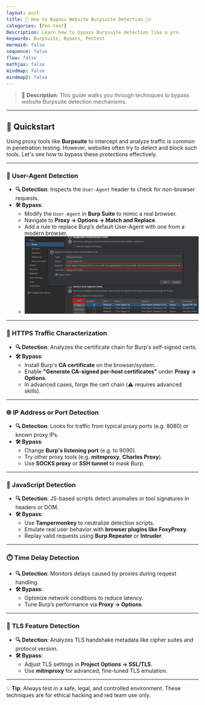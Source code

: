 ```yaml
---
layout: post
title: 🚫 How to Bypass Website Burpsuite Detection 🕵️‍♂️
categories: [Pen-test]
Description: Learn how to bypass Burpsuite detection like a pro.
keywords: Burpsuite, Bypass, Pentest
mermaid: false
sequence: false
flow: false
mathjax: false
mindmap: false
mindmap2: false
---
```


> 🔐 **Description**: This guide walks you through techniques to bypass website Burpsuite detection mechanisms.

---

## 🚀 Quickstart

Using proxy tools like **Burpsuite** to intercept and analyze traffic is common in penetration testing. However, websites often try to detect and block such tools. Let's see how to bypass these protections effectively.

---

### 🧭 User-Agent Detection

- **🔍 Detection**: Inspects the `User-Agent` header to check for non-browser requests.  
- **🛠️ Bypass**:
  - Modify the `User-Agent` in **Burp Suite** to mimic a real browser.
  - Navigate to **Proxy → Options → Match and Replace**.
  - Add a rule to replace Burp’s default User-Agent with one from a modern browser.
  - ![pic](/images/bypass-bp-check/swappy-20250410-092404.png)

---

### 🔐 HTTPS Traffic Characterization

- **🔍 Detection**: Analyzes the certificate chain for Burp's self-signed certs.  
- **🛠️ Bypass**:
  - Install Burp's **CA certificate** on the browser/system.
  - Enable **"Generate CA-signed per-host certificates"** under **Proxy → Options**.
  - In advanced cases, forge the cert chain (⚠️ requires advanced skills).

---

### 🌐 IP Address or Port Detection

- **🔍 Detection**: Looks for traffic from typical proxy ports (e.g. 8080) or known proxy IPs.  
- **🛠️ Bypass**:
  - Change **Burp's listening port** (e.g. to 9090).
  - Try other proxy tools (e.g. **mitmproxy**, **Charles Proxy**).
  - Use **SOCKS proxy** or **SSH tunnel** to mask Burp.

---

### 📜 JavaScript Detection

- **🔍 Detection**: JS-based scripts detect anomalies or tool signatures in headers or DOM.  
- **🛠️ Bypass**:
  - Use **Tampermonkey** to neutralize detection scripts.
  - Emulate real user behavior with **browser plugins like FoxyProxy**.
  - Replay valid requests using **Burp Repeater** or **Intruder**.

---

### ⏱️ Time Delay Detection

- **🔍 Detection**: Monitors delays caused by proxies during request handling.  
- **🛠️ Bypass**:
  - Optimize network conditions to reduce latency.
  - Tune Burp’s performance via **Proxy → Options**.

---

### 🧬 TLS Feature Detection

- **🔍 Detection**: Analyzes TLS handshake metadata like cipher suites and protocol version.  
- **🛠️ Bypass**:
  - Adjust TLS settings in **Project Options → SSL/TLS**.
  - Use **mitmproxy** for advanced, fine-tuned TLS emulation.

---

💡 **Tip**: Always test in a safe, legal, and controlled environment. These techniques are for ethical hacking and red team use only.

